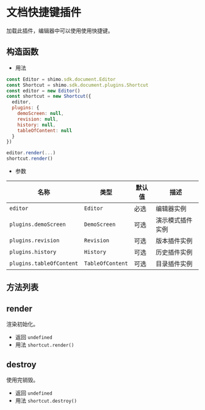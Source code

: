 # 文档快捷键插件

加载此插件，编辑器中可以使用使用快捷键。

## 构造函数

* 用法

```js
const Editor = shimo.sdk.document.Editor
const Shortcut = shimo.sdk.document.plugins.Shortcut
const editor = new Editor()
const shortcut = new Shortcut({
  editor,
  plugins: {
    demoScreen: null,
    revision: null,
    history: null,
    tableOfContent: null
  }
})

editor.render(...)
shortcut.render()
```

* 参数

|名称|类型|默认值|描述|
| -- | -- | -- | -- |
| `editor` | `Editor` | 必选 | 编辑器实例 |
| `plugins.demoScreen` | `DemoScreen` | 可选 | 演示模式插件实例 |
| `plugins.revision` | `Revision` | 可选 | 版本插件实例 |
| `plugins.history` | `History` | 可选 | 历史插件实例 |
| `plugins.tableOfContent` | `TableOfContent` | 可选 | 目录插件实例 |

## 方法列表

## render

渲染初始化。

* 返回 `undefined`
* 用法 `shortcut.render()`

## destroy

使用完销毁。

* 返回 `undefined`
* 用法 `shortcut.destroy()`
